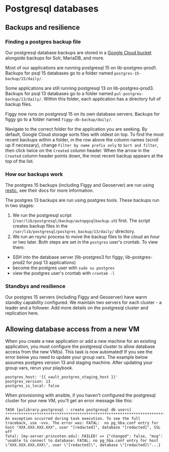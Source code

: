 # Postgresql databases

## Backups and resilience

### Finding a postgres backup file

Our postgresql database backups are stored in a [Google Cloud bucket](https://console.cloud.google.com/storage/browser?project=pul-gcdc&prefix=&forceOnObjectsSortingFiltering=false&pli=1&forceOnBucketsSortingFiltering=true) alongside backups for Solr, MariaDB, and more.

Most of our applications are running postgresql 15 on lib-postgres-prod1. Backups for psql 15 databases go to a folder named `postgres-15-backup/15/daily/`.

Some applications are still running postgresql 13 on lib-postgres-prod3. Backups for psql 13 databases go to a folder named `pul-postgres-backup/13/daily/`. Within this folder, each application has a directory full of backup files.

Figgy now runs on postgresql 15 on its own database servers. Backups for figgy go to a folder named `figgy-db-backup/daily/`.

Navigate to the correct folder for the application you are seeking. By default, Google Cloud storage sorts files with oldest on top. To find the most recent backups within a folder, in the row above the column names (scroll up if necessary), change `Filter by name prefix only` to `Sort and filter`, then click twice on the `Created` column header. When the arrow in the `Created` column header points down, the most recent backup appears at the top of the list.

### How our backups work

The postgres 15 backups (including Figgy and Geoserver) are run using [restic](https://restic.readthedocs.io/en/latest/010_introduction.html), see their docs for more information.

The postgres 13 backups are run using postgres tools. These backups run in two stages:
1. We run the postgresql script (`/var/lib/postgresql/backup/autopgsqlbackup.sh`) first. The script creates backup files in the `/var/lib/postgresql/postgres_backup/13/daily/` directory.
2. We run an rsync process to move the backup files to the cloud an hour or two later.
Both steps are set in the `postgres` user's crontab. To view them:
- SSH into the database server (lib-postgres3 for figgy; lib-postgres-prod2 for psql 13 applications)
- become the postgres user with `sudo su postgres`
- view the postgres user's crontab with `crontab -l`

### Standbys and resilience

Our postgres 15 servers (including Figgy and Geoserver) have warm standby capability configured. We maintain two servers for each cluster - a leader and a follower. Add more details on the postgresql cluster and replication here.

## Allowing database access from a new VM

When you create a new application or add a new machine for an existing application, you must configure the postgresql cluster to allow database access from the new VM(s). This task is now automated! If you see the error below you need to update your group vars. The example below assumes postgres version 13 and staging machine. After updating your group vars, rerun your playbook.
```
postgres_host: '{{ vault_postgres_staging_host }}'
postgres_version: 13
postgres_is_local: false
```

When provisioning with ansible, if you haven't configured the postgresql cluster for your new VM, you'll get an error message like this:
```
TASK [pulibrary.postgresql : create postgresql db users] ***************************************************************************************************************************
An exception occurred during task execution. To see the full traceback, use -vvv. The error was: FATAL:  no pg_hba.conf entry for host "XXX.XXX.XXX.XXX", user "[redacted]", database "[redacted]", SSL off
fatal: [my-server.princeton.edu]: FAILED! => {"changed": false, "msg": "unable to connect to database: FATAL: no pg_hba.conf entry for host \"XXX.XXX.XXX.XXX\", user \"[redacted]\", database \"[redacted]\"...}
```
